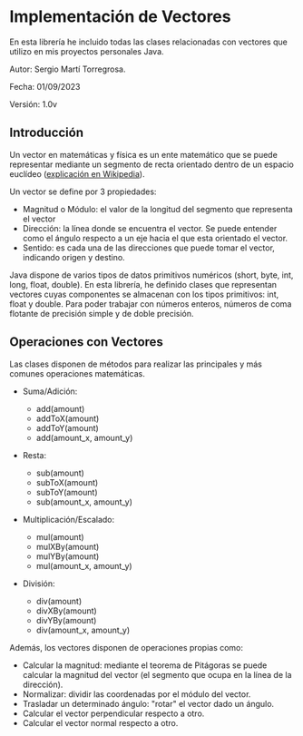 # Implementación de Vectores

En esta librería he incluido todas las clases relacionadas con vectores que utilizo en mis proyectos personales Java.

Autor: Sergio Martí Torregrosa.

Fecha: 01/09/2023

Versión: 1.0v

## Introducción

Un vector en matemáticas y física es un ente matemático que se puede representar mediante un segmento de recta orientado dentro de un espacio euclídeo ([explicación en Wikipedia](https://es.wikipedia.org/wiki/Vector)).

Un vector se define por 3 propiedades:

- Magnitud o Módulo: el valor de la longitud del segmento que representa el vector
- Dirección: la línea donde se encuentra el vector. Se puede entender como el ángulo respecto a un eje hacia el que esta orientado el vector.
- Sentido: es cada una de las direcciones que puede tomar el vector, indicando origen y destino.

Java dispone de varios tipos de datos primitivos numéricos (short, byte, int, long, float, double). En esta librería, he definido clases que representan vectores cuyas componentes se almacenan con los tipos primitivos: int, float y double. Para poder trabajar con números enteros, números de coma flotante de precisión simple y de doble precisión.


## Operaciones con Vectores

Las clases disponen de métodos para realizar las principales y más comunes operaciones matemáticas.

- Suma/Adición:
    - add(amount)
    - addToX(amount)
    - addToY(amount)
    - add(amount_x, amount_y)
    
- Resta:
    - sub(amount)
    - subToX(amount)
    - subToY(amount)
    - sub(amount_x, amount_y)
    
- Multiplicación/Escalado:
    - mul(amount)
    - mulXBy(amount)
    - mulYBy(amount)
    - mul(amount_x, amount_y)

- División:
    - div(amount)
    - divXBy(amount)
    - divYBy(amount)
    - div(amount_x, amount_y)
  
Además, los vectores disponen de operaciones propias como:

- Calcular la magnitud: mediante el teorema de Pitágoras se puede calcular la magnitud del vector (el segmento que ocupa en la línea de la dirección).
- Normalizar: dividir las coordenadas por el módulo del vector.
- Trasladar un determinado ángulo: "rotar" el vector dado un ángulo.
- Calcular el vector perpendicular respecto a otro.
- Calcular el vector normal respecto a otro.
    